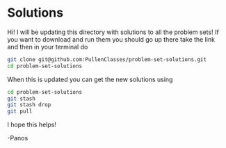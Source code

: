 # Solutions

Hi! I will be updating this directory with solutions to all the problem sets! If you want to download and run them you should go up there take the link and then in your terminal do

```bash
git clone git@github.com:PullenClasses/problem-set-solutions.git
cd problem-set-solutions
```

When this is updated you can get the new solutions using

```bash
cd problem-set-solutions
git stash
git stash drop
git pull
```

I hope this helps! 

-Panos